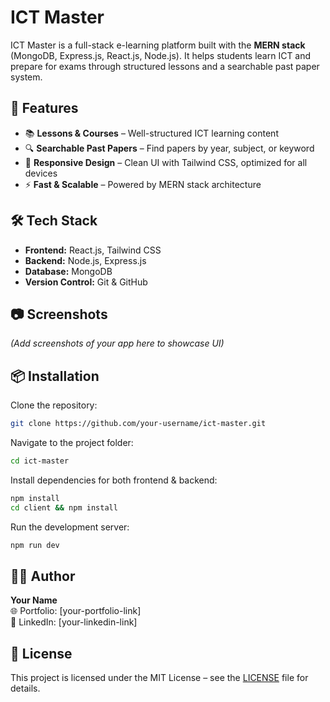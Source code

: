 # ICT Master

ICT Master is a full-stack e-learning platform built with the **MERN stack** (MongoDB, Express.js, React.js, Node.js). It helps students learn ICT and prepare for exams through structured lessons and a searchable past paper system.

## 🚀 Features
- 📚 **Lessons & Courses** – Well-structured ICT learning content
- 🔍 **Searchable Past Papers** – Find papers by year, subject, or keyword
- 📱 **Responsive Design** – Clean UI with Tailwind CSS, optimized for all devices
- ⚡ **Fast & Scalable** – Powered by MERN stack architecture

## 🛠️ Tech Stack
- **Frontend:** React.js, Tailwind CSS
- **Backend:** Node.js, Express.js
- **Database:** MongoDB
- **Version Control:** Git & GitHub

## 📷 Screenshots
*(Add screenshots of your app here to showcase UI)*

## 📦 Installation

Clone the repository:
```bash
git clone https://github.com/your-username/ict-master.git
```

Navigate to the project folder:
```bash
cd ict-master
```

Install dependencies for both frontend & backend:
```bash
npm install
cd client && npm install
```

Run the development server:
```bash
npm run dev
```

## 👨‍💻 Author
**Your Name**  
🌐 Portfolio: [your-portfolio-link]  
💼 LinkedIn: [your-linkedin-link]

## 📝 License
This project is licensed under the MIT License – see the [LICENSE](LICENSE) file for details.
